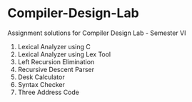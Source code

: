 # Compiler-Design-Lab

Assignment solutions for Compiler Design Lab - Semester VI

1) Lexical Analyzer using C
2) Lexical Analyzer using Lex Tool
3) Left Recursion Elimination
4) Recursive Descent Parser
5) Desk Calculator
6) Syntax Checker
7) Three Address Code
